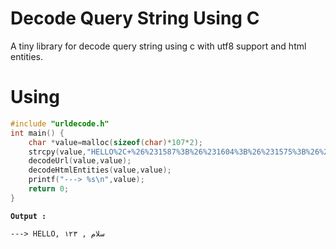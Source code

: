 # Decode Query String Using C

A tiny library for decode query string using c with utf8 support and html entities.

# Using

```c
#include "urldecode.h"
int main() {
    char *value=malloc(sizeof(char)*107*2);
    strcpy(value,"HELLO%2C+%26%231587%3B%26%231604%3B%26%231575%3B%26%231605%3B+%2C+%26%231777%3B%26%231778%3B%26%231779%3B");
    decodeUrl(value,value);
    decodeHtmlEntities(value,value);
    printf("---> %s\n",value);
    return 0;
}
```

**`Output :`**
```
---> HELLO, سلام , ۱۲۳
```
